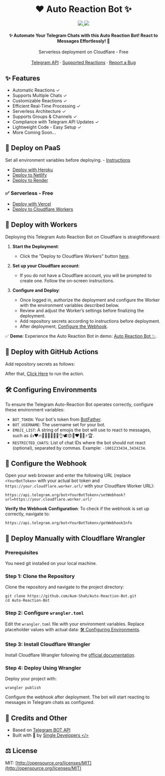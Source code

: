 <h1 align="center">❤️ Auto Reaction Bot ✨</h1>

<div align='center'>
  <a href='https://WarFade_rBot.t.me'>
    <img src='https://img.shields.io/badge/Demo-Workers-1cd760?logo=cloudflare&style=flat'>
  </a>
  <a href='https://t.me/WarFade_rBot'>
    <img src='https://img.shields.io/badge/Telegram-@WarFade__rBot-blue?logo=telegram&style=flat'>
  </a>
</div>

<h4 align="center">✨ Automate Your Telegram Chats with this Auto Reaction Bot! React to Messages Effortlessly! 🚀</h4>

<div align="center">
  Serverless deployment on Cloudflare - Free
  <br />
  <br />
  <a href="https://core.telegram.org/bots/api#setmessagereaction">Telegram API</a>
  ·
  <a href="https://core.telegram.org/bots/api#reactiontype">Supported Reactions</a>
  ·
  <a href="https://github.com/Aum-Shah/Auto-Reaction-Bot/issues/new">Report a Bug</a>
</div>

## ✨ Features
- Automatic Reactions ✓
- Supports Multiple Chats ✓
- Customizable Reactions ✓
- Efficient Real-Time Processing ✓
- Serverless Architecture ✓
- Supports Groups & Channels ✓
- Compliance with Telegram API Updates ✓
- Lightweight Code - Easy Setup ✓
- More Coming Soon...

## 🚀 Deploy on PaaS

Set all environment variables before deploying. - [Instructions](#-configuring-environments)

- [Deploy with Heroku](https://heroku.com/deploy)
- [Deploy to Netlify](https://app.netlify.com/start/deploy?repository=https://github.com/Aum-Shah/Auto-Reaction-Bot)
- [Deploy to Render](https://render.com/deploy)

### ✅ Serverless - Free

- [Deploy with Vercel](https://vercel.com/new/clone?repository-url=https://github.com/Aum-Shah/Auto-Reaction-Bot)
- [Deploy to Cloudflare Workers](https://deploy.workers.cloudflare.com/?url=https://github.com/Aum-Shah/Auto-Reaction-Bot)

## 🚀 Deploy with Workers

Deploying this Telegram Auto Reaction Bot on Cloudflare is straightforward:

1. **Start the Deployment**:
   - Click the "Deploy to Cloudflare Workers" button [here](https://deploy.workers.cloudflare.com/?url=https://github.com/Aum-Shah/Auto-Reaction-Bot).

2. **Set up your Cloudflare account**:
   - If you do not have a Cloudflare account, you will be prompted to create one. Follow the on-screen instructions.

3. **Configure and Deploy**:
   - Once logged in, authorize the deployment and configure the Worker with the environment variables described below.
   - Review and adjust the Worker’s settings before finalizing the deployment.
   - Add repository secrets according to instructions before deployment.
   - After deployment, [Configure the Webhook](#-configure-the-webhook).

✅ **Demo**: Experience the Auto Reaction Bot in demo: [Auto Reaction Bot ✨](https://t.me/WarFade_rBot).

## 🚀 Deploy with GitHub Actions

Add repository secrets as follows:

After that, [Click Here](https://github.com/Aum-Shah/Auto-Reaction-Bot/actions/workflows/deploy.yml) to run the action.

## 🛠 Configuring Environments

To ensure the Telegram Auto-Reaction Bot operates correctly, configure these environment variables:

- `BOT_TOKEN`: Your bot's token from [BotFather](https://t.me/BotFather).
- `BOT_USERNAME`: The username set for your bot.
- `EMOJI_LIST`: A string of emojis the bot will use to react to messages, such as 👍❤🔥🥰👏😁🎉🤩🙏👌🕊😍🐳❤‍🔥💯⚡🏆.
- `RESTRICTED_CHATS`: List of chat IDs where the bot should not react (optional), separated by commas. Example: `-1001233434,3434234`.

## 🧩 Configure the Webhook

Open your web browser and enter the following URL (replace `<YourBotToken>` with your actual bot token and `https://your.cloudflare.worker.url/` with your Cloudflare Worker URL):

```
https://api.telegram.org/bot<YourBotToken>/setWebhook?url=https://your.cloudflare.worker.url/
```

**Verify the Webhook Configuration**:
To check if the webhook is set up correctly, navigate to:

```
https://api.telegram.org/bot<YourBotToken>/getWebhookInfo
```

## 🚀 Deploy Manually with Cloudflare Wrangler

### Prerequisites
You need git installed on your local machine.

### Step 1: Clone the Repository
Clone the repository and navigate to the project directory:

```
git clone https://github.com/Aum-Shah/Auto-Reaction-Bot.git
cd Auto-Reaction-Bot
```

### Step 2: Configure `wrangler.toml`
Edit the `wrangler.toml` file with your environment variables. Replace placeholder values with actual data: [🛠 Configuring Environments](#-configuring-environments).

### Step 3: Install Cloudflare Wrangler
Install Cloudflare Wrangler following the [official documentation](https://developers.cloudflare.com/workers/wrangler/install-and-update/).

### Step 4: Deploy Using Wrangler
Deploy your project with:

```
wrangler publish
```

Configure the webhook after deployment. The bot will start reacting to messages in Telegram chats as configured.

## 🎯 Credits and Other
- Based on [Telegram BOT API](https://core.telegram.org/bots/api)
- Built with 💖 by [Single Developers </>](https://t.me/SingleDevelopers)

## ⚖️ License
MIT: [http://opensource.org/licenses/MIT](http://opensource.org/licenses/MIT)